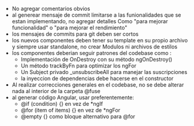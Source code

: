 - No agregar comentarios obvios
- al generear mensaje de commit limitarse a las funionalidades que se estan implementando, no agregar detalles Como "para mejorar funcionalidad" o "para mejorar el rendimiento"
- los mensajes de commits para git deben ser cortos
- los nuevos componentes deben tener su template en su propio archivo y siempre usar standalone, no crear Modulos ni archivos de estilos
- los componentes deberian seguir patrones del codebase como :
    - Implementación de OnDestroy con su método ngOnDestroy()
    - Un método trackByFn para optimizar los ngFor
    - Un Subject privado \_unsubscribeAll para manejar las suscripciones
    - la inyeccion de dependencias debe hacerse en el constructor
- Al realizar correcciones generales en el codebase, no se debe alterar nada al interior de la carpeta @fuse
- al generar código Angular, usar preferentemente:
    - @if (condition) {} en vez de \*ngIf
    - @for (item of items) {} en vez de \*ngFor
    - @empty {} como bloque alternativo para @for
